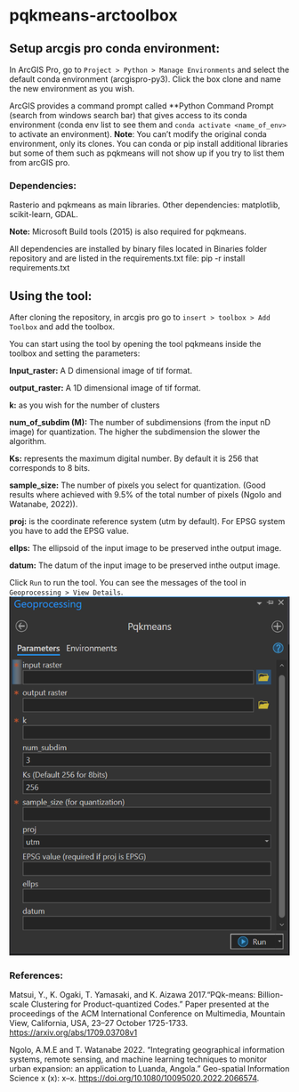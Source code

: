 # pqkmeans-arctoolbox

## Setup arcgis pro conda environment:
In ArcGIS Pro, go to `Project > Python > Manage Environments` and select the default conda environment (arcgispro-py3). Click the box clone and name the new environment as you wish.
 
ArcGIS provides a command prompt called **Python Command Prompt (search from windows search bar) that gives access to its conda environment (conda env list to see them and `conda activate <name_of_env>` to activate an environment).
**Note**: You can’t modify the original conda environment, only its clones. You can conda or pip install additional libraries but some of them such as pqkmeans will not show up if you try to list them from arcGIS pro.
 
### Dependencies:
Rasterio and pqkmeans as main libraries.
Other dependencies:  matplotlib, scikit-learn, GDAL.

**Note:** Microsoft Build tools (2015) is also required for pqkmeans.

All dependencies are installed by binary files located in Binaries folder repository and are listed in the requirements.txt file:
pip -r install requirements.txt
 
## Using the tool:
 
After cloning the repository, in arcgis pro go to `insert > toolbox > Add Toolbox` and add the toolbox.

You can start using the tool by opening the tool pqkmeans inside the toolbox and setting the parameters:

**Input_raster:** A D dimensional image of tif format.

**output_raster:** A 1D dimensional image of tif format.

**k:** as you wish for the number of clusters

**num_of_subdim (M):**  The  number of subdimensions (from the input nD image) for quantization. The higher the subdimension the slower the algorithm.

**Ks:**  represents the maximum digital number. By default it is 256 that corresponds to 8 bits.

**sample_size:** The number of pixels you select for quantization. (Good results where achieved with 9.5% of the total number of pixels (Ngolo and Watanabe, 2022)).

**proj:** is the coordinate reference system (utm by default). For EPSG system you have to add the EPSG value.

**ellps:** The ellipsoid of the input image to be preserved inthe output image.

**datum:** The datum of the input image to be preserved inthe output image.

Click `Run` to run the tool. You can see the messages of the tool in `Geoprocessing > View Details`.
<kbd> <img src="params.png" /> </kbd>

### References:

Matsui, Y., K. Ogaki, T. Yamasaki, and K. Aizawa 2017.“PQk-means: Billion-scale Clustering for Product-quantized Codes.” Paper presented at the proceedings of the ACM International Conference on Multimedia, Mountain View, California, USA, 23–27 October 1725-1733. https://arxiv.org/abs/1709.03708v1
 
Ngolo, A.M.E and T. Watanabe 2022. “Integrating geographical information systems, remote sensing, and machine learning techniques to monitor urban expansion: an application to Luanda, Angola.” Geo-spatial Information
Science x (x): x–x. https://doi.org/10.1080/10095020.2022.2066574.
